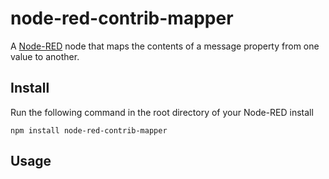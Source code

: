 node-red-contrib-mapper
=======================

A [Node-RED] node that maps the contents of a message property from one value to another.


Install
-------

Run the following command in the root directory of your Node-RED install

    npm install node-red-contrib-mapper


Usage
-----




[Node-RED]:  http://nodered.org/
